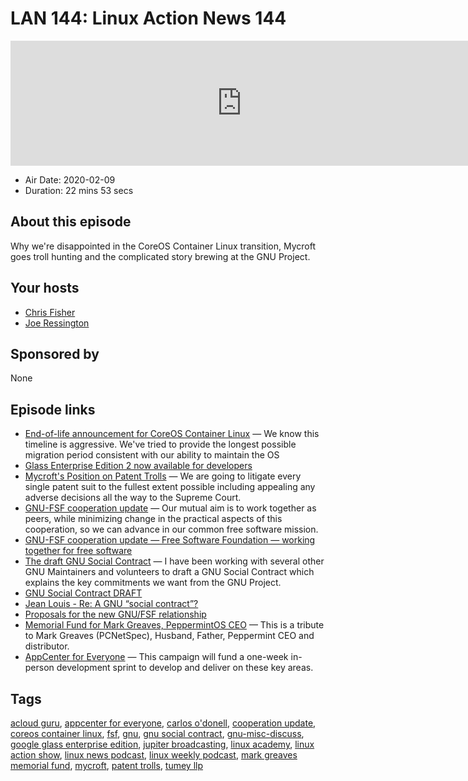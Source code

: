 # LAN 144: Linux Action News 144

<iframe src="https://player.fireside.fm/v2/DAcK9LdX+ulwmNMM4?theme=dark" width="740" height="200" frameborder="0" scrolling="no"></iframe>

* Air Date: 2020-02-09
* Duration: 22 mins 53 secs

## About this episode

Why we're disappointed in the CoreOS Container Linux transition, Mycroft goes troll hunting and the complicated story brewing at the GNU Project.

## Your hosts
* [Chris Fisher](https://linuxactionnews.com/hosts/chris)
* [Joe Ressington](https://linuxactionnews.com/hosts/joe)

## Sponsored by

None



## Episode links

  * [End-of-life announcement for CoreOS Container Linux](https://coreos.com/os/eol/ "End-of-life announcement for CoreOS Container Linux") — We know this timeline is aggressive. We've tried to provide the longest possible migration period consistent with our ability to maintain the OS
  * [Glass Enterprise Edition 2 now available for developers](https://developers.googleblog.com/2020/02/glass-enterprise-edition-2-now.html "Glass Enterprise Edition 2 now available for developers")
  * [Mycroft's Position on Patent Trolls](https://mycroft.ai/blog/troll-hunter-mycrofts-position-on-patent-trolls/ "Mycroft's Position on Patent Trolls") — We are going to litigate every single patent suit to the fullest extent possible including appealing any adverse decisions all the way to the Supreme Court.
  * [GNU-FSF cooperation update](https://www.gnu.org/gnu/2020-announcement-1.html "GNU-FSF cooperation update") — Our mutual aim is to work together as peers, while minimizing change in the practical aspects of this cooperation, so we can advance in our common free software mission.
  * [GNU-FSF cooperation update — Free Software Foundation — working together for free software](https://www.fsf.org/news/gnu-fsf-cooperation-update "GNU-FSF cooperation update — Free Software Foundation — working together for free software")
  * [The draft GNU Social Contract](https://sourceware.org/ml/libc-alpha/2020-01/msg00607.html "The draft GNU Social Contract") — I have been working with several other GNU Maintainers and volunteers to draft a GNU Social Contract which explains the key commitments we want from the GNU Project.
  * [GNU Social Contract DRAFT](https://wiki.gnu.tools/gnu:social-contract "GNU Social Contract DRAFT")
  * [Jean Louis - Re: A GNU “social contract”?](https://lists.gnu.org/archive/html/gnu-misc-discuss/2020-01/msg00075.html "Jean Louis - Re: A GNU “social contract”?")
  * [Proposals for the new GNU/FSF relationship](https://gnu.wildebeest.org/blog/mjw/2019/12/27/proposals-for-the-new-gnu-fsf-relationship/ "Proposals for the new GNU/FSF relationship")
  * [Memorial Fund for Mark Greaves, PeppermintOS CEO](https://www.gofundme.com/f/memorial-fund-for-mark-greaves-peppermintos-ceo "Memorial Fund for Mark Greaves, PeppermintOS CEO") — This is a tribute to Mark Greaves (PCNetSpec), Husband, Father, Peppermint CEO and distributor.
  * [AppCenter for Everyone](https://www.indiegogo.com/projects/appcenter-for-everyone/x/1916634#/ "AppCenter for Everyone") — This campaign will fund a one-week in-person development sprint to develop and deliver on these key areas.



## Tags

[acloud guru](https://linuxactionnews.com/tags/acloud%20guru), [appcenter for everyone](https://linuxactionnews.com/tags/appcenter%20for%20everyone), [carlos o'donell](https://linuxactionnews.com/tags/carlos%20o'donell), [cooperation update](https://linuxactionnews.com/tags/cooperation%20update), [coreos container linux](https://linuxactionnews.com/tags/coreos%20container%20linux), [fsf](https://linuxactionnews.com/tags/fsf), [gnu](https://linuxactionnews.com/tags/gnu), [gnu social contract](https://linuxactionnews.com/tags/gnu%20social%20contract), [gnu-misc-discuss](https://linuxactionnews.com/tags/gnu-misc-discuss), [google glass enterprise edition](https://linuxactionnews.com/tags/google%20glass%20enterprise%20edition), [jupiter broadcasting](https://linuxactionnews.com/tags/jupiter%20broadcasting), [linux academy](https://linuxactionnews.com/tags/linux%20academy), [linux action show](https://linuxactionnews.com/tags/linux%20action%20show), [linux news podcast](https://linuxactionnews.com/tags/linux%20news%20podcast), [linux weekly podcast](https://linuxactionnews.com/tags/linux%20weekly%20podcast), [mark greaves memorial fund](https://linuxactionnews.com/tags/mark%20greaves%20memorial%20fund), [mycroft](https://linuxactionnews.com/tags/mycroft), [patent trolls](https://linuxactionnews.com/tags/patent%20trolls), [tumey llp](https://linuxactionnews.com/tags/tumey%20llp)